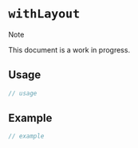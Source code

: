 # `withLayout`

> [!NOTE]
> This document is a work in progress.

## Usage

```typescript
// usage
```

## Example

```typescript
// example
```
